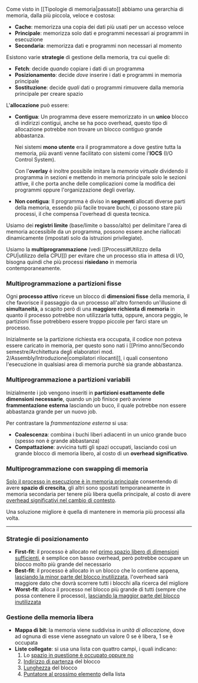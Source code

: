Come visto in [[Tipologie di memoria|passato]] abbiamo una gerarchia di memoria, dalla più piccola, veloce e costosa:
- **Cache**: memorizza una copia dei dati più usati per un accesso veloce
- **Principale**: memorizza solo dati e programmi necessari ai programmi in esecuzione
- **Secondaria**: memorizza dati e programmi non necessari al momento

Esistono varie **strategie** di gestione della memoria, tra cui quelle di:
- **Fetch**: decide _quando_ copiare i dati di un programma
- **Posizionamento**: decide _dove_ inserire i dati e programmi in memoria principale
- **Sostituzione**: decide _quali_ dati o programmi rimuovere dalla memoria principale per creare spazio

L'**allocazione** può essere:
- **Contigua**:
	Un programma deve essere memorizzato in un **unico** blocco di indirizzi contigui, anche se ha poco overhead, questo tipo di allocazione potrebbe non trovare un blocco contiguo grande abbastanza.
	
	Nei sistemi **mono utente** era il programmatore a dove gestire tutta la memoria, più avanti venne facilitato con sistemi come l'**IOCS** (I/O Control System).

	Con l'**overlay** è inoltre possibile imitare la _memoria virtuale_ dividendo il programma in sezioni e mettendo in memoria principale solo le sezioni attive, il che porta anche delle complicazioni come la modifica dei programmi oppure l'organizzazione degli overlay.
	
- **Non contigua**:
	Il programma è diviso in **segmenti** allocati diverse parti della memoria, essendo più facile trovare buchi, ci possono stare più processi, il che compensa l'overhead di questa tecnica.

Usiamo dei **registri limite** (base/limite o basso/alto) per delimitare l'area di memoria accessibile da un programma, possono essere anche riallocati dinamicamente (impostati solo da istruzioni privilegiate).

Usiamo la **multiprogrammazione** (vedi [[Processi#Utilizzo della CPU|utilizzo della CPU]]) per evitare che un processo stia in attesa di I/O, bisogna quindi che più processi **risiedano** in memoria contemporaneamente.
### Multiprogrammazione a partizioni fisse
Ogni **processo attivo** riceve un blocco di **dimensioni fisse** della memoria, il che favorisce il passaggio da un processo all'altro fornendo un'illusione di **simultaneità**, a scapito però di una **maggiore richiesta di memoria** in quanto il processo potrebbe non utilizzarla tutta, oppure, ancora peggio, le partizioni fisse potrebbero essere troppo piccole per farci stare un processo.

Inizialmente se la partizione richiesta era occupata, il codice non poteva essere caricato in memoria, per questo sono nati i [[Primo anno/Secondo semestre/Architettura degli elaboratori mod. 2/Assembly/Introduzione|compilatori rilocanti]], i quali consentono l'esecuzione in qualsiasi area di memoria purchè sia grande abbastanza.

### Multiprogrammazione a partizioni variabili
Inizialmente i job vengono inseriti in **partizioni esattamente delle dimensioni necessarie**, quando un job finisce però avviene **frammentazione esterna** lasciando un buco, il quale potrebbe non essere abbastanza grande per un nuovo job.

Per contrastare la _frammentazione esterna_ si usa:
- **Coalescenza**: combina i buchi liberi adiacenti in un unico grande buco (spesso non è grande abbastanza)
- **Compattazione**: avvicina tutti gli spazi occupati, lasciando così un grande blocco di memoria libero, al costo di un **overhead significativo**.

### Multiprogrammazione con swapping di memoria
<u>Solo il processo in esecuzione è in memoria principale</u> consentendo di avere **spazio di crescita**, gli altri sono spostati temporaneamente in memoria secondaria per tenere più libera quella principale, al costo di avere <u>overhead significativi nel cambio di contesto</u>.

Una soluzione migliore è quella di mantenere in memoria più processi alla volta.

---
### Strategie di posizionamento
- **First-fit**: il processo è allocato nel <u>primo spazio libero di dimensioni sufficienti</u>, è semplice con basso overhead, però potrebbe occupare un blocco molto più grande del necessario
- **Best-fit**: il processo è allocato in un blocco che lo contiene appena, <u>lasciando la minor parte del blocco inutilizzata</u>, l'overhead sarà maggiore dato che dovrà scorrere tutti i blocchi alla ricerca del migliore
- **Worst-fit**: alloca il processo nel blocco più grande di tutti (sempre che possa contenere il processo), <u>lasciando la maggior parte del blocco inutilizzata</u>

### Gestione della memoria libera
- **Mappa di bit**: la memoria viene suddivisa in _unità di allocazione_, dove ad ognuna di esse viene assegnato un valore $0$ se è libera, $1$ se è occupata
- **Liste collegate**: si usa una lista con quattro campi, i quali indicano:
	1. Lo <u>spazio in questione è occupato oppure no</u>
	2. <u>Indirizzo di partenza</u> del blocco
	3. <u>Lunghezza</u> del blocco
	4. <u>Puntatore al prossimo elemento</u> della lista
